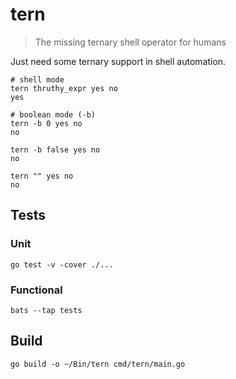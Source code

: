 # tern

> The missing ternary shell operator for humans

Just need some ternary support in shell automation.

```shell
# shell mode
tern thruthy_expr yes no
yes

# boolean mode (-b)
tern -b 0 yes no
no

tern -b false yes no
no

tern "" yes no
no
```

## Tests

### Unit

```shell
go test -v -cover ./...
```

### Functional

```shell
bats --tap tests
```

## Build

```shell
go build -o ~/Bin/tern cmd/tern/main.go
```
